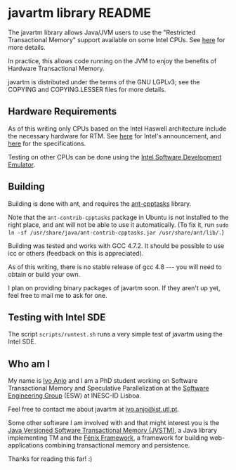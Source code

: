 # javartm library README

The javartm library allows Java/JVM users to use the "Restricted Transactional Memory" support available on some Intel CPUs. See [here][inteltsx] for more details.

In practice, this allows code running on the JVM to enjoy the benefits of Hardware Transactional Memory.

javartm is distributed under the terms of the GNU LGPLv3; see the COPYING and COPYING.LESSER files for more details.

## Hardware Requirements

As of this writing only CPUs based on the Intel Haswell architecture include the necessary hardware for RTM. See [here][inteltsx] for Intel's announcement, and [here][tsxspecs] for the specifications.

Testing on other CPUs can be done using the [Intel Software Development Emulator][intelsde].

## Building

Building is done with ant, and requires the [ant-cpptasks][ant-cpptasks] library.

Note that the `ant-contrib-cpptasks` package in Ubuntu is not installed to the right place, and ant will not be able to use it automatically. (To fix it, run `sudo ln -sf /usr/share/java/ant-contrib-cpptasks.jar /usr/share/ant/lib/.`)

Building was tested and works with GCC 4.7.2. It should be possible to use icc or others (feedback on this is appreciated).

As of this writing, there is no stable release of gcc 4.8 --- you will need to obtain or build your own.

I plan on providing binary packages of javartm soon. If they aren't up yet, feel free to mail me to ask for one.

## Testing with Intel SDE

The script `scripts/runtest.sh` runs a very simple test of javartm using the Intel SDE.

## Who am I

My name is [Ivo Anjo][insthome] and I am a PhD student working on Software Transactional Memory and Speculative Parallelization at the [Software Engineering Group][eswweb] (ESW) at INESC-ID Lisboa.

Feel free to contact me about javartm at <ivo.anjo@ist.utl.pt>.

Some other software I am involved with and that might interest you is the [Java Versioned Software Transactional Memory (JVSTM)][jvstm], a Java library implementing TM and the [Fénix Framework][fenixf], a framework for building web-applications combining transactional memory and persistence.

Thanks for reading this far! :)

[inteltsx]: http://software.intel.com/en-us/blogs/2012/02/07/transactional-synchronization-in-haswell
[intelsde]: http://software.intel.com/en-us/articles/intel-software-development-emulator
[tsxspecs]: http://software.intel.com/sites/default/files/m/9/2/3/41604 "Intel Architecture Instruction Set Extensions Programming Reference"
[ant-cpptasks]: http://ant-contrib.sourceforge.net/cpptasks/index.html
[insthome]: https://fenix.ist.utl.pt/homepage/ist155460
[eswweb]: http://www.esw.inesc-id.pt/cgi-bin/moin.cgi
[jvstm]: http://esw.inesc-id.pt/git/jvstm.git/
[fenixf]: https://fenix-ashes.ist.utl.pt/trac/fenix-framework
